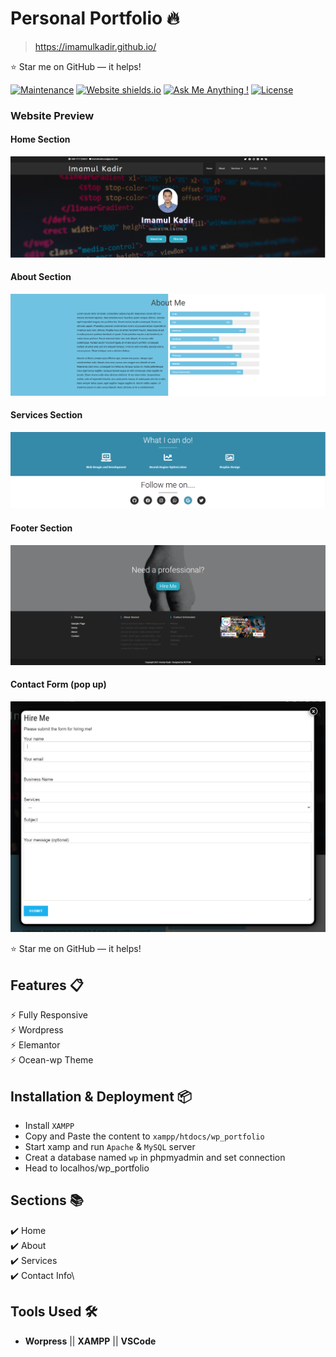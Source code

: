 # Personal Portfolio 🔥
> https://imamulkadir.github.io/

:star: Star me on GitHub — it helps!

[![Maintenance](https://img.shields.io/badge/maintained-yes-green.svg)](https://github.com/imamulkadir/imamulkadir.github.io/commits/master)
[![Website shields.io](https://img.shields.io/badge/website-up-yellow)](http://imamulkadir.github.io/)
[![Ask Me Anything !](https://img.shields.io/badge/ask%20me-linkedin-1abc9c.svg)](https://www.linkedin.com/in/imamulkadir/)
[![License](http://img.shields.io/:license-mit-blue.svg?style=flat-square)](http://badges.mit-license.org)

### Website Preview
#### Home Section
<p align="center"> 
  <kbd>
    <img src="website_images/home.png">
  </kbd>
</p>

#### About Section
<p align="center"> 
  <kbd>
    <img src="website_images/about.png">
  </kbd>
</p>

#### Services Section
<p align="center"> 
  <kbd>
    <img src="website_images/services.png">
  </kbd>
</p>

#### Footer Section
<p align="center"> 
  <kbd>
    <img src="website_images/footer.png">
  </kbd>
</p>

#### Contact Form (pop up)
<p align="center"> 
  <kbd>
    <img src="website_images/contact.png">
  </kbd>
</p>

:star: Star me on GitHub — it helps!

## Features 📋
⚡️ Fully Responsive\
⚡️ Wordpress\
⚡️ Elemantor\
⚡️ Ocean-wp Theme

## Installation & Deployment 📦
- Install `XAMPP`
- Copy and Paste the content to `xampp/htdocs/wp_portfolio`
- Start xamp and run `Apache` & `MySQL` server
- Creat a database named `wp` in phpmyadmin and set connection
- Head to localhos/wp_portfolio

## Sections 📚
✔️ Home\
✔️ About\
✔️ Services\
✔️ Contact Info\



## Tools Used 🛠️
* <b>Worpress</b> || <b>XAMPP</b> || <b>VSCode</b>

